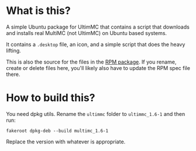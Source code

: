 # What is this?
A simple Ubuntu package for UltimMC that contains a script that downloads and installs real MultiMC (not UltimMC) on Ubuntu based systems.

It contains a `.desktop` file, an icon, and a simple script that does the heavy lifting.

This is also the source for the files in the [RPM package](../rpm). If you rename, create or delete files here, you'll likely also have to update the RPM spec file there.

# How to build this?
You need dpkg utils. Rename the `ultimmc` folder to `ultimmc_1.6-1` and then run:
```
fakeroot dpkg-deb --build multimc_1.6-1
```

Replace the version with whatever is appropriate.
